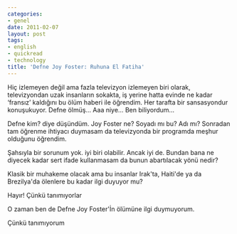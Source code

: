 ```yaml
---
categories:
- genel
date: 2011-02-07
layout: post
tags:
- english
- quickread
- technology
title: 'Defne Joy Foster: Ruhuna El Fatiha'
---
```


Hiç izlemeyen değil ama fazla televizyon izlemeyen biri olarak, televizyondan uzak insanların sokakta, iş yerine hatta evinde ne kadar ‘fransız’ kaldığını bu ölüm haberi ile öğrendim. Her tarafta bir sansasyondur konuşukuyor. Defne ölmüş… Aaa niye… Ben biliyordum…  
  
Defne kim? diye düşündüm. Joy Foster ne? Soyadı mı bu? Adı mı? Sonradan tam öğrenme ihtiyacı duymasam da televizyonda bir programda meşhur olduğunu öğrendim.  
  
Şahsıyla bir sorunum yok. iyi biri olabilir. Ancak iyi de. Bundan bana ne diyecek kadar sert ifade kullanmasam da bunun abartılacak yönü nedir?  
  
Klasik bir muhakeme olacak ama bu insanlar Irak'ta, Haiti'de ya da Brezilya'da ölenlere bu kadar ilgi duyuyor mu?  
  
Hayır! Çünkü tanımıyorlar  
  
O zaman ben de Defne Joy Foster'İn ölümüne ilgi duymuyorum.  
  
Çünkü tanımıyorum
